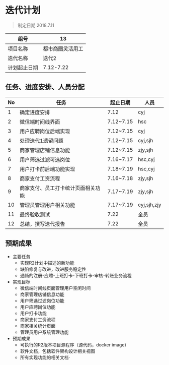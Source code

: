 # 迭代计划

> 制定日期 2018.7.11

| 组号         | 13               |
| ------------ | ---------------- |
| 项目名称     | 都市商圈灵活用工 |
| 迭代名称     | 迭代2            |
| 计划起止日期 | 7.12-7.22        |

## 任务、进度安排、人员分配

| No   | 任务                       | 起止日期  | 人员    |
| ---- | -------------------------- | --------- | ------- |
| 1    | 确定进度安排               | 7.12      | cyj     |
| 2    | 微信端时间线界面           | 7.12~7.15 | hsc  |
| 3    | 用户应聘岗位后端实现                     | 7.12~7.15 | cyj     |
| 4    | 处理迭代1遗留问题                        | 7.12~7.15 | cyj,sjh |
| 5    | 商家管理店铺信息功能      | 7.12~7.15 | zjy,sjh |
| 6    | 用户筛选过滤可选岗位                     | 7.16~7.17 | hsc,cyj |
| 7    | 用户打卡前后端功能实现                   | 7.18~7.19 | hsc,cyj |
| 8    | 商家支付工资流程                         | 7.16~7.18 | zjy,sjh |
| 9    | 商家支付、员工打卡统计页面相关功能 | 7.17~7.19 | zjy,sjh |
| 10 | 管理员管理用户相关功能 | 7.17~7.19 | cyj,sjh,zjy |
| 11  | 最终验收测试                             | 7.22     | 全员    |
| 12  | 总结，撰写迭代报告                       | 7.22     | 全员    |

## 预期成果

- 主要任务
  - 实现R2计划中描述的新功能
  - 缺陷修复与改进，改进服务稳定性
  - 通畅的注册-应聘-上班打卡-下班打卡-审核-转账业务流程
- 实现目标
  - 微信端时间线页面管理用户空闲时间
  - 商家管理店铺信息功能
  - 用户筛选过滤岗位功能
  - 用户应聘岗位功能
  - 用户打卡功能
  - 商家支付工资流程
  - 商家相关统计页面
  - 管理员用户系统管理功能
- 预期成果
  - 可执行的R2版本项目源程序（源代码，docker image）
  - 软件文档，包括软件架构设计相关视图
  - 所有实现功能的相关文档·